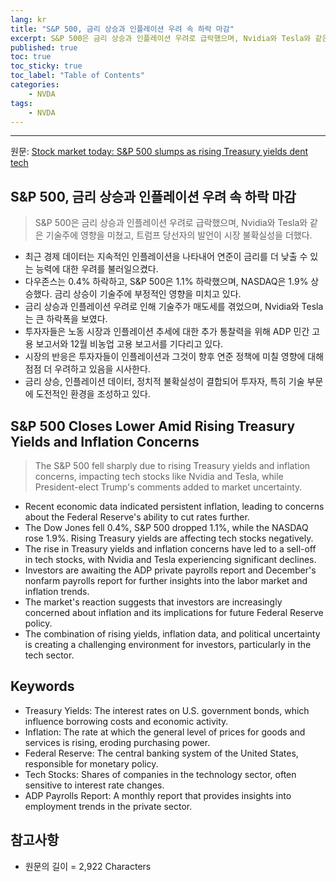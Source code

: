 ```yaml
---
lang: kr
title: "S&P 500, 금리 상승과 인플레이션 우려 속 하락 마감"
excerpt: S&P 500은 금리 상승과 인플레이션 우려로 급락했으며, Nvidia와 Tesla와 같은 기술주에 영향을 미쳤고, 트럼프 당선자의 발언이 시장 불확실성을 더했다.
published: true
toc: true
toc_sticky: true
toc_label: "Table of Contents"
categories:
    - NVDA
tags:
    - NVDA
---
```


---

  원문: [Stock market today: S&P 500 slumps as rising Treasury yields dent tech](https://www.investing.com/news/stock-market-news/stock-market-today-sp-500-slumps-as-rising-treasury-yields-dent-tech-3798849)

## S&P 500, 금리 상승과 인플레이션 우려 속 하락 마감

> S&P 500은 금리 상승과 인플레이션 우려로 급락했으며, Nvidia와 Tesla와 같은 기술주에 영향을 미쳤고, 트럼프 당선자의 발언이 시장 불확실성을 더했다.


- 최근 경제 데이터는 지속적인 인플레이션을 나타내어 연준이 금리를 더 낮출 수 있는 능력에 대한 우려를 불러일으켰다.
- 다우존스는 0.4% 하락하고, S&P 500은 1.1% 하락했으며, NASDAQ은 1.9% 상승했다. 금리 상승이 기술주에 부정적인 영향을 미치고 있다.
- 금리 상승과 인플레이션 우려로 인해 기술주가 매도세를 겪었으며, Nvidia와 Tesla는 큰 하락폭을 보였다.
- 투자자들은 노동 시장과 인플레이션 추세에 대한 추가 통찰력을 위해 ADP 민간 고용 보고서와 12월 비농업 고용 보고서를 기다리고 있다.
- 시장의 반응은 투자자들이 인플레이션과 그것이 향후 연준 정책에 미칠 영향에 대해 점점 더 우려하고 있음을 시사한다.
- 금리 상승, 인플레이션 데이터, 정치적 불확실성이 결합되어 투자자, 특히 기술 부문에 도전적인 환경을 조성하고 있다.

## S&P 500 Closes Lower Amid Rising Treasury Yields and Inflation Concerns

> The S&P 500 fell sharply due to rising Treasury yields and inflation concerns, impacting tech stocks like Nvidia and Tesla, while President-elect Trump's comments added to market uncertainty.


- Recent economic data indicated persistent inflation, leading to concerns about the Federal Reserve's ability to cut rates further.
- The Dow Jones fell 0.4%, S&P 500 dropped 1.1%, while the NASDAQ rose 1.9%. Rising Treasury yields are affecting tech stocks negatively.
- The rise in Treasury yields and inflation concerns have led to a sell-off in tech stocks, with Nvidia and Tesla experiencing significant declines.
- Investors are awaiting the ADP private payrolls report and December's nonfarm payrolls report for further insights into the labor market and inflation trends.
- The market's reaction suggests that investors are increasingly concerned about inflation and its implications for future Federal Reserve policy.
- The combination of rising yields, inflation data, and political uncertainty is creating a challenging environment for investors, particularly in the tech sector.

## Keywords

- Treasury Yields: The interest rates on U.S. government bonds, which influence borrowing costs and economic activity.
- Inflation: The rate at which the general level of prices for goods and services is rising, eroding purchasing power.
- Federal Reserve: The central banking system of the United States, responsible for monetary policy.
- Tech Stocks: Shares of companies in the technology sector, often sensitive to interest rate changes.
- ADP Payrolls Report: A monthly report that provides insights into employment trends in the private sector.

## 참고사항

- 원문의 길이 = 2,922 Characters

